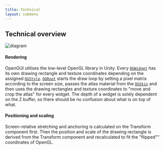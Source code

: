 ```yaml
---
title: Technical
layout: submenu
---
```


## Technical overview

![diagram](https://raw2.github.com/mrzapp/opengui/master/Screenshots/diagram.jpg)

#### Rendering
OpenGUI utilises the low-level OpenGL library in Unity. Every [`OGWidget`](https://github.com/mrzapp/opengui/wiki/OGWidget) has its own drawing rectangle and texture coordinates depending on the assigned [`OGStyle`](https://github.com/mrzapp/opengui/wiki/OGStyle). [`OGRoot`](https://github.com/mrzapp/opengui/wiki/OGRoot) starts the draw loop by setting a pixel matrix according to the screen size, passes the atlas material from the [`OGSkin`](https://github.com/mrzapp/opengui/wiki/OGSkin) and then uses the drawing rectangles and texture coordinates to "move and crop the atlas" for every widget. The depth of a widget is solely dependent on the Z buffer, so there should be no confusion about what is on top of what.
   
#### Positioning and scaling
Screen-relative stretching and anchoring is calculated on the Transform component first. Then the position and scale of the drawing rectangle is derived from the Transform component and recalculated to fit the "flipped"" coordinates of OpenGL. 
